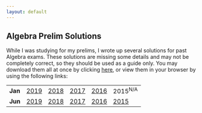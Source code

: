 ```yaml
---
layout: default
---
```


## Algebra Prelim Solutions

While I was studying for my prelims, I wrote up several solutions for past Algebra exams. These solutions are missing some details and may not be completely correct, so they should be used as a guide only. You may download them all at once by clicking [here](https://michaelmorrow.org/files/Algebra_Prelim_Solutions_2019-2015.zip), or view them in your browser by using the following links:

<table>
    <tr>
    <td><b>Jan</b></td>
    <td><a href="https://michaelmorrow.org/files/Algebra_Prelim_Solutions_2019-2015/Jan_2019_Algebra_Prelim_Solutions.pdf" target="_blank">2019</a></td>
    <td><a href="https://michaelmorrow.org/files/Algebra_Prelim_Solutions_2019-2015/Jan_2018_Algebra_Prelim_Solutions.pdf" target="_blank">2018</a></td>
    <td><a href="https://michaelmorrow.org/files/Algebra_Prelim_Solutions_2019-2015/Jan_2017_Algebra_Prelim_Solutions.pdf" target="_blank">2017</a></td>
    <td><a href="https://michaelmorrow.org/files/Algebra_Prelim_Solutions_2019-2015/Jan_2016_Algebra_Prelim_Solutions.pdf" target="_blank">2016</a></td>
    <td>2015<sup>N/A</sup></td>
    </tr>
    <tr>
    <td><b>Jun</b></td>
    <td><a href="https://michaelmorrow.org/files/Algebra_Prelim_Solutions_2019-2015/June_2019_Algebra_Prelim_Solutions.pdf" target="_blank">2019</a></td>
    <td><a href="https://michaelmorrow.org/files/Algebra_Prelim_Solutions_2019-2015/June_2018_Algebra_Prelim_Solutions.pdf" target="_blank">2018</a></td>
    <td><a href="https://michaelmorrow.org/files/Algebra_Prelim_Solutions_2019-2015/June_2017_Algebra_Prelim_Solutions.pdf" target="_blank">2017</a></td>
    <td><a href="https://michaelmorrow.org/files/Algebra_Prelim_Solutions_2019-2015/June_2016_Algebra_Prelim_Solutions.pdf" target="_blank">2016</a></td>
    <td><a href="https://michaelmorrow.org/files/Algebra_Prelim_Solutions_2019-2015/June_2015_Algebra_Prelim_Solutions.pdf" target="_blank">2015</a></td>
    </tr>
</table>
